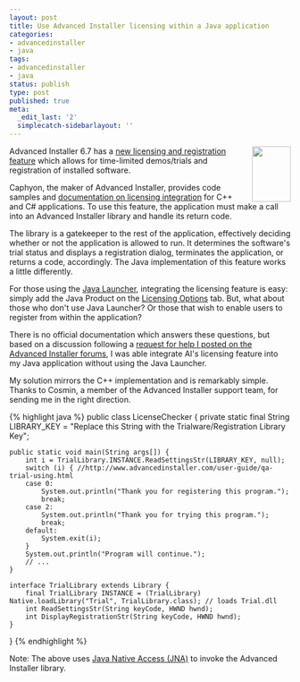 ```yaml
---
layout: post
title: Use Advanced Installer licensing within a Java application
categories:
- advancedinstaller
- java
tags:
- advancedinstaller
- java
status: publish
type: post
published: true
meta:
  _edit_last: '2'
  simplecatch-sidebarlayout: ''
---
```

<a href="http://www.advancedinstaller.com/"><img alt="" src="http://www.caphyon.com/img/index/biglogo_ai.gif" title="Advanced Installer" style="float: right; margin-left: 1em;" width="69" height="99" /></a>Advanced Installer 6.7 has a <a href="http://www.advancedinstaller.com/user-guide/licensing.html">new licensing and registration feature</a> which allows for time-limited demos/trials and registration of installed software.

Caphyon, the maker of Advanced Installer, provides code samples and <a href="http://www.advancedinstaller.com/user-guide/qat-trial.html">documentation on licensing integration</a> for C++ and C# applications.  To use this feature, the application must make a call into an Advanced Installer library and handle its return code.  

The library is a gatekeeper to the rest of the application, effectively deciding whether or not the application is allowed to run.  It determines the software's trial status and displays a registration dialog, terminates the application, or returns a code, accordingly.  The Java implementation of this feature works a little differently.

For those using the <a href="http://www.advancedinstaller.com/user-guide/native-java-launcher.html">Java Launcher</a>, integrating the licensing feature is easy: simply add the Java Product on the <a href="http://www.advancedinstaller.com/user-guide/licensing-settings.html">Licensing Options</a> tab.  But, what about those who don't use Java Launcher?  Or those that wish to enable users to register from within the application?

There is no official documentation which answers these questions, but based on a discussion following a <a href="http://www.advancedinstaller.com/forums/viewtopic.php?f=2&t=8538">request for help I posted on the Advanced Installer forums</a>, I was able integrate AI's licensing feature into my Java application without using the Java Launcher.<!--more-->

My solution mirrors the C++ implementation and is remarkably simple.  Thanks to Cosmin, a member of the Advanced Installer support team, for sending me in the right direction.

{% highlight java %}
public class LicenseChecker {
    private static final String LIBRARY_KEY = "Replace this String with the Trialware/Registration Library Key";

    public static void main(String args[]) {
        int i = TrialLibrary.INSTANCE.ReadSettingsStr(LIBRARY_KEY, null);
        switch (i) { //http://www.advancedinstaller.com/user-guide/qa-trial-using.html
        case 0:
            System.out.println("Thank you for registering this program.");
            break;
        case 2:
            System.out.println("Thank you for trying this program.");
            break;
        default:
            System.exit(i);
        }
        System.out.println("Program will continue.");
        // ...
    }

    interface TrialLibrary extends Library {
        final TrialLibrary INSTANCE = (TrialLibrary) Native.loadLibrary("Trial", TrialLibrary.class); // loads Trial.dll
        int ReadSettingsStr(String keyCode, HWND hwnd);
        int DisplayRegistrationStr(String keyCode, HWND hwnd);
    }
}
{% endhighlight %}

Note: The above uses <a href="https://jna.dev.java.net/">Java Native Access (JNA)</a> to invoke the Advanced Installer library.
